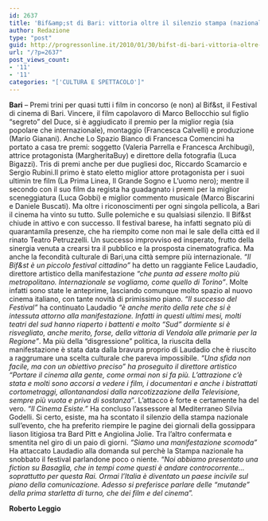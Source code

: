 ```yaml
---
id: 2637
title: 'Bif&amp;st di Bari: vittoria oltre il silenzio stampa (nazionale)'
author: Redazione
type: "post"
guid: http://progressonline.it/2010/01/30/bifst-di-bari-vittoria-oltre-il-silenzio-stampa-nazionale/
url: "/?p=2637"
post_views_count:
- '11'
- '11'
categories: "['CULTURA E SPETTACOLO']"
---
```


**Bari** – Premi trini per quasi tutti i film in concorso (e non) al Bif&amp;st, il Festival di cinema di Bari. Vincere, il film capolavoro di Marco Bellocchio sul figlio “segreto” del Duce, si è aggiudicato il premio per la miglior regia (sia popolare che internazionale), montaggio (Francesca Calvelli) e produzione (Mario Gianani). Anche Lo Spazio Bianco di Francesca Comencini ha portato a casa tre premi: soggetto (Valeria Parrella e Francesca Archibugi), attrice protagonista (MargheritaBuy) e direttore della fotografia (Luca Bigazzi). Tris di premi anche per due pugliesi doc, Riccardo Scamarcio e Sergio Rubini.Il primo è stato eletto miglior attore protagonista per i suoi ultimin tre film (La Prima Linea, Il Grande Sogno e L’uomo nero); mentre il secondo con il suo film da regista ha guadagnato i premi per la miglior sceneggiatura (Luca Gobbi) e miglior commento musicale (Marco Biscarini e Daniele Buscati). Ma oltre i riconoscimenti per ogni singola pellicola, a Bari il cinema ha vinto su tutto. Sulle polemiche e su qualsiasi silenzio. Il Bif&amp;st chiude in attivo e con successo. Il festival barese, ha infatti segnato più di quarantamila presenze, che ha riempito come non mai le sale della città ed il rinato Teatro Petruzzelli. Un successo improvviso ed insperato, frutto della sinergia venuta a crearsi tra il pubblico e la prosposta cinematografica. Ma anche la fecondità culturale di Bari,una città sempre più internazionale. *“Il Bif&amp;st è un piccolo festival cittadino”* <span style="font-style: normal">ha detto u</span>n raggiante Felice Laudadio, direttore artistico della manifestazione *“che punta ad essere molto più metropolitano. Internazionale se vogliamo, come quello di Torino”*. Molte infatti sono state le anteprime, lasciando comunque molto spazio al nuovo cinema italiano, con tante novità di primissimo piano. *“Il successo del Festival”* ha continuato Laudadio *“è anche merito della rete che si è intessuta attorno alla manifestazione. Infatti in questi ultimi mesi, molti teatri del sud hanno riaperto i battenti e molto “Sud” dormiente si è risvegliato, anche merito, forse, della vittoria di Vendola alle primarie per la Regione”*. Ma più della “disgressione” politica, la riuscita della manifestazione è stata data dalla bravura proprio di Laudadio che è riuscito a raggrumare una scelta culturale che pareva impossibile. *“Una sfida non facile, ma con un obiettivo preciso” ha proseguito il direttore artistico “Portare il cinema alla gente, come ormai non si fa più. L’attrazione c’è stata e molti sono accorsi a vedere i film, i documentari e anche i bistrattati cortometraggi, allontanandosi dalla narcotizzazione della Televisione, sempre più vuota e priva di sostanza”*. L’attacco è forte e certamente ha del vero. *“Il Cinema Esiste.”* Ha concluso l’assessore al Mediterraneo Silvia Godelli. Si certo, esiste, ma ha scontato il silenzio della stampa nazionale sull’evento, che ha preferito riempire le pagine dei giornali della gossippara liason litigiosa tra Bard Pitt e Angiolina Jolie. Tra l’altro confermata e smentita nel giro di un paio di giorni. *“Siamo una manifestazione scomoda”* Ha attaccato Laudadio alla domanda sul perchè la Stampa nazionale ha snobbato il festival parlandone poco o niente. *“Noi abbiamo presentato una fiction su Basaglia, che in tempi come questi è andare controcorrente… soprattutto per questa Rai. Ormai l’Italia è diventato un paese incivile sul piano della comunicazione. Adesso si preferisce parlare delle “mutande” della prima starletta di turno, che dei film e del cinema”.*

**Roberto Leggio**